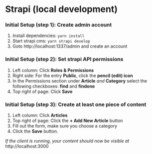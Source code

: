 # Strapi (local development)
### Initial Setup (step 1): Create admin account
1. Install dependencies: `yarn install`
1. Start strapi cms: `yarn strapi develop`  
2. Goto http://localhost:1337/admin  and create an account
### Initial Setup (step 2): Set strapi API permissions
1. Left column: Click __Roles & Permissions__
2. Right side: For the entry __Public__, click the __pencil (edit) icon__
3. In the Permissions section under __Article__ *and* __Category__ select the following checkboxes: __find__ and __findone__
4. Top right of page: Click __Save__
### Initial Setup (step 3): Create at least one piece of content
1. Left column: Click __Articles__
2. Top right of page: Click the __+ Add New Article__ button
3. Fill out the form, make sure you choose a category
4. Click the __Save__ button.

*If the client is running, your content should now be visible at* http://localhost:3000

